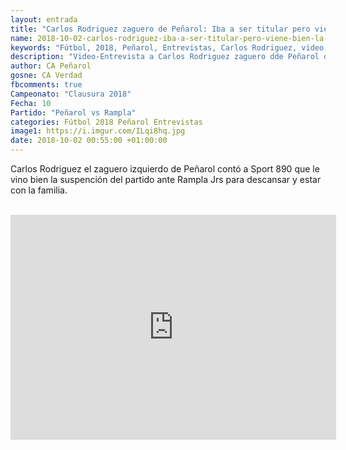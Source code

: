 ```yaml
---
layout: entrada
title: "Carlos Rodriguez zaguero de Peñarol: Iba a ser titular pero viene bien la suspención de la fecha"
name: 2018-10-02-carlos-rodriguez-iba-a-ser-titular-pero-viene-bien-la-suspencion.markdown
keywords: "Fútbol, 2018, Peñarol, Entrevistas, Carlos Rodriguez, video, youtube"
description: "Video-Entrevista a Carlos Rodriguez zaguero dde Peñarol quien confirmó que iba a ser titular ante Rampla Jrs pero le vino bien la suspención de la fecha y el descanso."
author: CA Peñarol
gosne: CA Verdad
fbcomments: true
Campeonato: "Clausura 2018"
Fecha: 10
Partido: "Peñarol vs Rampla"
categories: Fútbol 2018 Peñarol Entrevistas
image1: https://i.imgur.com/ILqi8hq.jpg
date: 2018-10-02 00:55:00 +01:00:00
---
```


Carlos Rodriguez el zaguero izquierdo de Peñarol contó a Sport 890 que le vino bien la suspención del partido ante Rampla Jrs para descansar y estar con la familia.

<br>

<iframe width="521" height="360" src="https://www.youtube.com/embed/DpHh3sURouQ" frameborder="0" allow="autoplay; encrypted-media" allowfullscreen></iframe>

<br>
